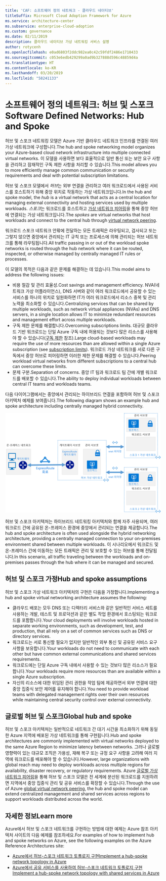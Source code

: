 ```yaml
---
title: 'CAF: 소프트웨어 정의 네트워크 - 클라우드 네이티브'
titleSuffix: Microsoft Cloud Adoption Framework for Azure
ms.service: architecture-center
ms.subservice: enterprise-cloud-adoption
ms.custom: governance
ms.date: 02/11/2019
description: 클라우드 네이티브 가상 네트워킹 서비스 설명
author: rotycenh
ms.openlocfilehash: e0ad6803f2ddc982ea0c42c59fdf2486e1710433
ms.sourcegitcommit: c053e6edb429299a0ad9b327888d596c48859d4a
ms.translationtype: HT
ms.contentlocale: ko-KR
ms.lasthandoff: 03/20/2019
ms.locfileid: "58241133"
---
```

# <a name="software-defined-networks-hub-and-spoke"></a><span data-ttu-id="21566-103">소프트웨어 정의 네트워크: 허브 및 스포크</span><span class="sxs-lookup"><span data-stu-id="21566-103">Software Defined Networks: Hub and Spoke</span></span>

<span data-ttu-id="21566-104">허브 및 스포크 네트워킹 모델은 Azure 기반 클라우드 네트워크 인프라를 연결된 여러 가상 네트워크에 구성합니다.</span><span class="sxs-lookup"><span data-stu-id="21566-104">The hub and spoke networking model organizes your Azure-based cloud network infrastructure into multiple connected virtual networks.</span></span> <span data-ttu-id="21566-105">이 모델을 사용하면 보다 효율적으로 일반 통신 또는 보안 요구 사항을 관리하고 잠재적인 구독 제한 사항을 처리할 수 있습니다.</span><span class="sxs-lookup"><span data-stu-id="21566-105">This model allows you to more efficiently manage common communication or security requirements and deal with potential subscription limitations.</span></span>

<span data-ttu-id="21566-106">허브 및 스포크 모델에서 *허브*는 외부 연결을 관리하고 여러 워크로드에서 사용된 서비스를 호스트하기 위해 중앙 위치로 작동하는 가상 네트워크입니다.</span><span class="sxs-lookup"><span data-stu-id="21566-106">In the hub and spoke model, the *hub* is a virtual network that acts as a central location for managing external connectivity and hosting services used by multiple workloads.</span></span> <span data-ttu-id="21566-107">*스포크*는 워크로드를 호스트하고 [가상 네트워크 피어링](/virtual-network/virtual-network-peering-overview)을 통해 중앙 허브에 연결되는 가상 네트워크입니다.</span><span class="sxs-lookup"><span data-stu-id="21566-107">The *spokes* are virtual networks that host workloads and connect to the central hub through [virtual network peering](/virtual-network/virtual-network-peering-overview).</span></span>

<span data-ttu-id="21566-108">워크로드 스포크 네트워크 안팎에 전달하는 모든 트래픽은 라우팅되고, 검사되고 또는 그렇지 않으면 중앙에서 관리되는 IT 규칙 또는 프로세스에 의해 관리되는 허브 네트워크를 통해 라우팅됩니다.</span><span class="sxs-lookup"><span data-stu-id="21566-108">All traffic passing in or out of the workload spoke networks is routed through the hub network where it can be routed, inspected, or otherwise managed by centrally managed IT rules or processes.</span></span>

<span data-ttu-id="21566-109">이 모델의 목적은 다음과 같은 문제를 해결하는 데 있습니다.</span><span class="sxs-lookup"><span data-stu-id="21566-109">This model aims to address the following issues:</span></span>

- <span data-ttu-id="21566-110">비용 절감 및 관리 효율성.</span><span class="sxs-lookup"><span data-stu-id="21566-110">Cost savings and management efficiency.</span></span> <span data-ttu-id="21566-111">NVA(네트워크 가상 어플라이언스), DNS 서버와 같이 여러 워크로드에서 공유할 수 있는 서비스를 하나의 위치로 일원화하면 IT가 여러 워크로드에서 리소스 중복 및 관리 노력을 최소화할 수 있습니다.</span><span class="sxs-lookup"><span data-stu-id="21566-111">Centralizing services that can be shared by multiple workloads, such as network virtual appliances (NVAs) and DNS servers, in a single location allows IT to minimize redundant resources and management effort across multiple workloads.</span></span>
- <span data-ttu-id="21566-112">구독 제한 문제를 해결합니다.</span><span class="sxs-lookup"><span data-stu-id="21566-112">Overcoming subscriptions limits.</span></span> <span data-ttu-id="21566-113">대규모 클라우드 기반 워크로드는 단일 Azure 구독 내에 허용되는 것보다 많은 리소스를 사용해야 할 수 있습니다([구독 제한](/azure/azure-subscription-service-limits) 참조).</span><span class="sxs-lookup"><span data-stu-id="21566-113">Large cloud-based workloads may require the use of more resources than are allowed within a single Azure subscription (see [subscription limits](/azure/azure-subscription-service-limits)).</span></span> <span data-ttu-id="21566-114">워크로드 가상 네트워크를 서로 다른 구독에서 중앙 허브로 피어링하면 이러한 제한 문제를 해결할 수 있습니다.</span><span class="sxs-lookup"><span data-stu-id="21566-114">Peering workload virtual networks from different subscriptions to a central hub can overcome these limits.</span></span>
- <span data-ttu-id="21566-115">문제 구분.</span><span class="sxs-lookup"><span data-stu-id="21566-115">Separation of concerns.</span></span> <span data-ttu-id="21566-116">중앙 IT 팀과 워크로드 팀 간에 개별 워크로드를 배포할 수 있습니다.</span><span class="sxs-lookup"><span data-stu-id="21566-116">The ability to deploy individual workloads between central IT teams and workloads teams.</span></span>

<span data-ttu-id="21566-117">다음 다이어그램에서는 중앙에서 관리되는 하이브리드 연결을 포함하여 허브 및 스포크 아키텍처 예제를 보여줍니다.</span><span class="sxs-lookup"><span data-stu-id="21566-117">The following diagram shows an example hub and spoke architecture including centrally managed hybrid connectivity.</span></span>

![허브-스포크 네트워크 아키텍처](../../../reference-architectures/hybrid-networking/images/hub-spoke.png)

<span data-ttu-id="21566-119">허브 및 스포크 아키텍처는 하이브리드 네트워킹 아키텍처와 함께 자주 사용되며, 여러 워크로드 간에 공유된 온-프레미스 환경에 중앙에서 관리되는 연결을 제공합니다.</span><span class="sxs-lookup"><span data-stu-id="21566-119">The hub and spoke architecture is often used alongside the hybrid networking architecture, providing a centrally managed connection to your on-premises environment shared between multiple workloads.</span></span> <span data-ttu-id="21566-120">이 시나리오에서 워크로드 및 온-프레미스 간에 이동하는 모든 트래픽은 관리 및 보호할 수 있는 허브를 통해 전달됩니다.</span><span class="sxs-lookup"><span data-stu-id="21566-120">In this scenario, all traffic traveling between the workloads and on-premises passes through the hub where it can be managed and secured.</span></span>

## <a name="hub-and-spoke-assumptions"></a><span data-ttu-id="21566-121">허브 및 스포크 가정</span><span class="sxs-lookup"><span data-stu-id="21566-121">Hub and spoke assumptions</span></span>

<span data-ttu-id="21566-122">허브 및 스포크 가상 네트워크 아키텍처의 구현은 다음을 가정합니다.</span><span class="sxs-lookup"><span data-stu-id="21566-122">Implementing a hub and spoke virtual networking architecture assumes the following:</span></span>

- <span data-ttu-id="21566-123">클라우드 배포는 모두 DNS 또는 디렉터리 서비스와 같은 일반적인 서비스 세트를 사용하는 개발, 테스트 및 프로덕션과 같은 별도 작업 환경에서 호스팅되는 워크로드를 포함합니다.</span><span class="sxs-lookup"><span data-stu-id="21566-123">Your cloud deployments will involve workloads hosted in separate working environments, such as development, test, and production, that all rely on a set of common services such as DNS or directory services.</span></span>
- <span data-ttu-id="21566-124">워크로드는 서로 통신할 필요가 없지만 일반적인 외부 통신 및 공유된 서비스 요구 사항을 보유합니다.</span><span class="sxs-lookup"><span data-stu-id="21566-124">Your workloads do not need to communicate with each other but have common external communications and shared services requirements.</span></span>
- <span data-ttu-id="21566-125">워크로드에는 단일 Azure 구독 내에서 사용할 수 있는 것보다 많은 리소스가 필요합니다.</span><span class="sxs-lookup"><span data-stu-id="21566-125">Your workloads require more resources than are available within a single Azure subscription.</span></span>
- <span data-ttu-id="21566-126">자신의 리소스에 대한 위임된 관리 권한을 작업 팀에 제공하면서 외부 연결에 대한 중앙 집중식 보안 제어를 유지해야 합니다.</span><span class="sxs-lookup"><span data-stu-id="21566-126">You need to provide workload teams with delegated management rights over their own resources while maintaining central security control over external connectivity.</span></span>

## <a name="global-hub-and-spoke"></a><span data-ttu-id="21566-127">글로벌 허브 및 스포크</span><span class="sxs-lookup"><span data-stu-id="21566-127">Global hub and spoke</span></span>

<span data-ttu-id="21566-128">허브 및 스포크 아키텍처는 일반적으로 네트워크 간 대기 시간을 최소화하기 위해 동일한 Azure 지역에 배포된 가상 네트워크를 통해 구현됩니다.</span><span class="sxs-lookup"><span data-stu-id="21566-128">Hub and spoke architectures are commonly implemented with virtual networks deployed to the same Azure Region to minimize latency between networks.</span></span> <span data-ttu-id="21566-129">그러나 글로벌 영향력이 있는 대규모 조직은 가용성, 재해 복구 또는 규정 요구 사항을 고려해 여러 지역에 워크로드를 배포해야 할 수 있습니다.</span><span class="sxs-lookup"><span data-stu-id="21566-129">However, large organizations with global reach may need to deploy workloads across multiple regions for availability, disaster recovery, or regulatory requirements.</span></span> <span data-ttu-id="21566-130">Azure [글로벌 가상 네트워크 피어링](/azure/virtual-network/virtual-network-peering-overview)을 통해 허브 및 스포크 모델은 전 세계에 분산된 워크로드를 지원하려면 지역에서 중앙 집중식 관리 및 공유 서비스를 확장할 수 있습니다.</span><span class="sxs-lookup"><span data-stu-id="21566-130">Through the use of Azure [global virtual network peering](/azure/virtual-network/virtual-network-peering-overview), the hub and spoke model can extend centralized management and shared services across regions to support workloads distributed across the world.</span></span>

## <a name="learn-more"></a><span data-ttu-id="21566-131">자세한 정보</span><span class="sxs-lookup"><span data-stu-id="21566-131">Learn more</span></span>

<span data-ttu-id="21566-132">Azure에서 허브 및 스포크 네트워크를 구현하는 방법에 대한 예제는 Azure 참조 아키텍처 사이트의 다음 예제를 참조하세요.</span><span class="sxs-lookup"><span data-stu-id="21566-132">For examples of how to implement hub and spoke networks on Azure, see the following examples on the Azure Reference Architectures site:</span></span>

- [<span data-ttu-id="21566-133">Azure에서 허브-스포크 네트워크 토폴로지 구현</span><span class="sxs-lookup"><span data-stu-id="21566-133">Implement a hub-spoke network topology in Azure</span></span>](../../../reference-architectures/hybrid-networking/hub-spoke.md)
- [<span data-ttu-id="21566-134">Azure에서 공유 서비스를 사용하여 허브-스포크 네트워크 토폴로지 구현</span><span class="sxs-lookup"><span data-stu-id="21566-134">Implement a hub-spoke network topology with shared services in Azure</span></span>](../../../reference-architectures/hybrid-networking/shared-services.md)
